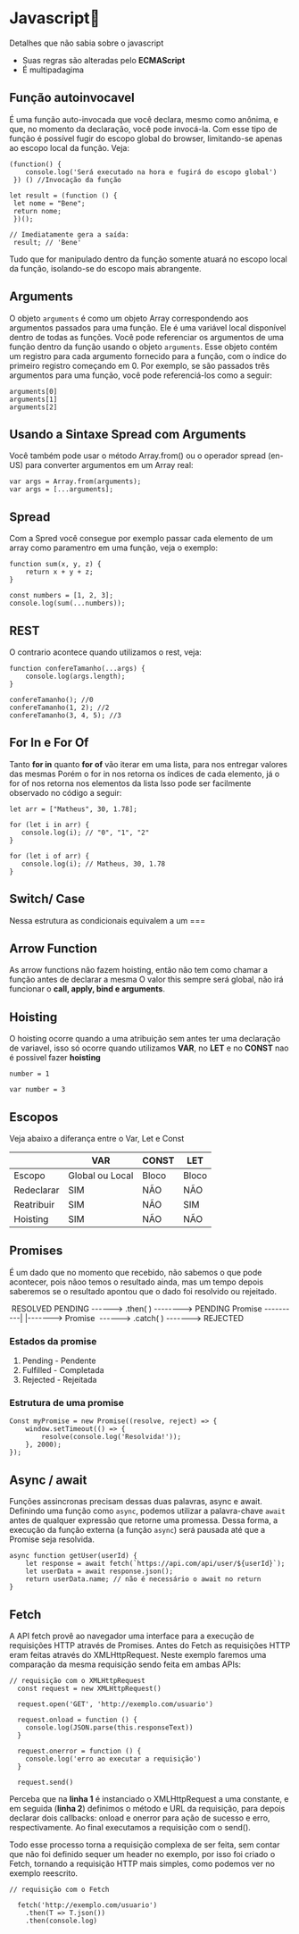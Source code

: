 # Javascript:page_with_curl:

Detalhes que não sabia sobre o javascript

- Suas regras são alteradas pelo **ECMAScript** 
- É multipadagima

## Função autoinvocavel

É uma função auto-invocada que você declara, mesmo como anônima, e que, no momento da declaração, você pode invocá-la.
Com esse tipo de função é possível fugir do escopo global do browser, limitando-se apenas ao escopo local da função. Veja:

```
(function() {
    console.log('Será executado na hora e fugirá do escopo global')
 }) () //Invocação da função  
```

```
let result = (function () { 
 let nome = "Bene"; 
 return nome; 
 })();

// Imediatamente gera a saída:
 result; // 'Bene' 
```

Tudo que for manipulado dentro da função somente atuará no escopo local da função, isolando-se do escopo mais abrangente.

## Arguments

O objeto `arguments`  é como um objeto Array correspondendo aos argumentos passados para uma função.
Ele é uma variável local disponível dentro de todas as funções. Você pode referenciar os argumentos de uma função dentro da função usando o objeto `arguments`. Esse objeto contém um registro para cada argumento fornecido para a função, com o índice do primeiro registro começando em 0. Por exemplo, se são passados três argumentos para uma função, você pode referenciá-los como a seguir: 

```
arguments[0]
arguments[1]
arguments[2]
```

## Usando a Sintaxe Spread com Arguments

Você também pode usar o método Array.from() ou o operador spread (en-US) para converter argumentos em um Array real:

```
var args = Array.from(arguments);
var args = [...arguments];
```

## Spread

Com a Spred você consegue por exemplo passar cada elemento de um array como paramentro em uma função, veja o exemplo:

```
function sum(x, y, z) {
	return x + y + z;
}

const numbers = [1, 2, 3];
console.log(sum(...numbers));
```

## REST

O contrario acontece quando utilizamos  o rest, veja:

```
function confereTamanho(...args) {
	console.log(args.length);
}

confereTamanho(); //0
confereTamanho(1, 2); //2
confereTamanho(3, 4, 5); //3
```

## For In e For Of

Tanto **for in** quanto **for of** vão iterar em uma lista, para nos entregar valores das mesmas
Porém o for in nos retorna os índices de cada elemento, já o for of nos retorna nos elementos da lista
Isso pode ser facilmente observado no código a seguir:

```
let arr = ["Matheus", 30, 1.78];

for (let i in arr) {
   console.log(i); // "0", "1", "2"
}

for (let i of arr) {
   console.log(i); // Matheus, 30, 1.78
}
```

## Switch/ Case

Nessa estrutura as condicionais equivalem a um ===

## Arrow Function

As arrow functions não fazem hoisting, então não tem como chamar a função antes de declarar a mesma
O valor this sempre será global, não irá funcionar o **call, apply, bind e arguments**. 

## Hoisting

O hoisting ocorre quando a uma atribuição sem antes ter uma declaração de variavel, isso só ocorre quando utilizamos **VAR**, no **LET** e no **CONST** nao é possivel fazer **hoisting**

```
number = 1 

var number = 3
```

## Escopos

Veja abaixo a diferança entre o Var, Let e Const

|            | VAR             | CONST | LET   |
| ---------- | --------------- | ----- | ----- |
| Escopo     | Global ou Local | Bloco | Bloco |
| Redeclarar | SIM             | NÃO   | NÃO   |
| Reatribuir | SIM             | NÃO   | SIM   |
| Hoisting   | SIM             | NÃO   | NÃO   |

##  Promises

É um dado que no momento que recebido, não sabemos o que pode acontecer, pois nãoo temos o resultado ainda, mas um tempo depois saberemos se o resultado apontou que o dado foi resolvido ou rejeitado. 

​				               	RESOLVED
PENDING		    ------>  .then( ) -------->             PENDING
 Promise ----------|									 |------->  Promise
​						    ------>  .catch( ) ------->
​									 REJECTED

### Estados da promise

1. Pending -  Pendente
2. Fulfilled -   Completada
3. Rejected - Rejeitada

### Estrutura de uma promise

```
Const myPromise = new Promise((resolve, reject) => {
	window.setTimeout(() => {
		resolve(console.log('Resolvida!'));
	}, 2000);
});
```

## Async / await 

Funções assincronas precisam dessas duas palavras, async e await.
Definindo uma função como `async`, podemos utilizar a palavra-chave `await` antes de qualquer expressão que retorne uma promessa. Dessa forma, a execução da função externa (a função `async`) será pausada até que a Promise seja resolvida.

```
async function getUser(userId) { 
	let response = await fetch(`https://api.com/api/user/${userId}`); 
	let userData = await response.json(); 
	return userData.name; // não é necessário o await no return 
}
```

## Fetch

A API fetch provê ao navegador uma interface para a execução de requisições HTTP através de Promises.
Antes do Fetch as requisições HTTP eram feitas através do XMLHttpRequest.	Neste exemplo faremos uma comparação da mesma requisição sendo feita em ambas APIs:

```
// requisição com o XMLHttpRequest
  const request = new XMLHttpRequest()

  request.open('GET', 'http://exemplo.com/usuario')

  request.onload = function () {
    console.log(JSON.parse(this.responseText))
  }

  request.onerror = function () {
    console.log('erro ao executar a requisição')
  }

  request.send()
```

Perceba que na **linha 1** é instanciado o XMLHttpRequest a uma constante, e em seguida (**linha 2**) definimos o método e URL da requisição, para depois declarar dois callbacks: onload e onerror para ação de sucesso e erro, respectivamente. Ao final executamos a requisição com o send().

Todo esse processo torna a requisição complexa de ser feita, sem contar que não foi definido sequer um header no exemplo, por isso foi criado o Fetch, tornando a requisição HTTP mais simples, como podemos ver no exemplo reescrito.

```
// requisição com o Fetch

  fetch('http://exemplo.com/usuario')
    .then(T => T.json())
    .then(console.log)
```